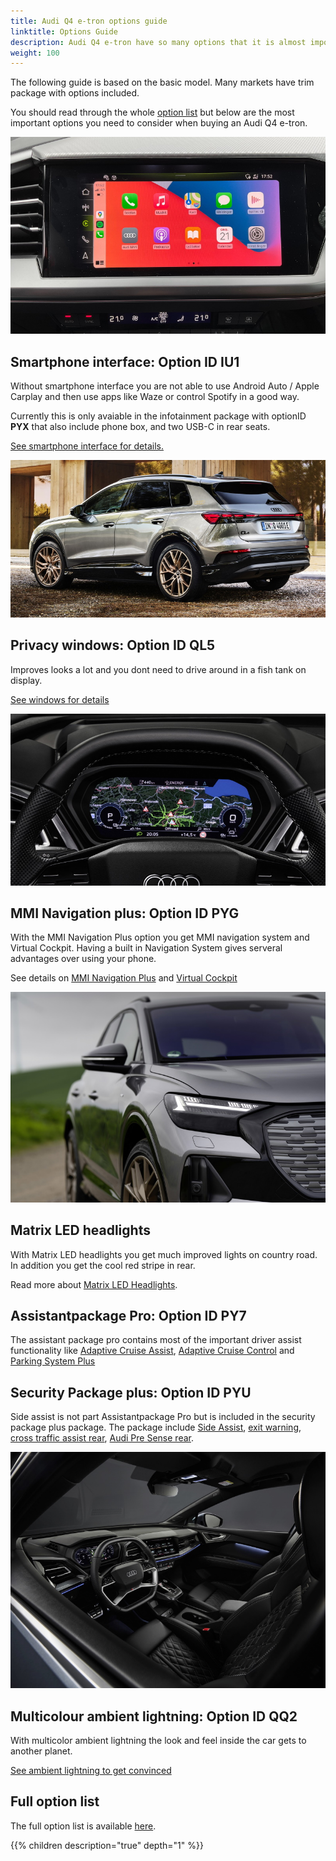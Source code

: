 ```yaml
---
title: Audi Q4 e-tron options guide
linktitle: Options Guide
description: Audi Q4 e-tron have so many options that it is almost impossible to get the overview. We try to help you select the most important options.
weight: 100
---
```


The following guide is based on the basic model. Many markets have trim package with options included.

You should read through the whole [option list](list) but below are the most important options you need to consider when buying an Audi Q4 e-tron.

![IU1](iu1.jpg)

## Smartphone interface: Option ID IU1

Without smartphone interface you are not able to use Android Auto / Apple Carplay and then use apps like Waze or control Spotify in a good way.

Currently this is only avaiable in the infotainment package with optionID **PYX** that also include phone box, and two USB-C in rear seats.

[See smartphone interface for details.](../technology/uiandoperations/smartphoneinterface/)

![QL2](ql5.jpg)

## Privacy windows: Option ID QL5

Improves looks a lot and you dont need to drive around in a fish tank on display.

[See windows for details](../exterior/windows/#privacy-glass)

![PYG](pyg.jpg)

## MMI Navigation plus: Option ID PYG

With the MMI Navigation Plus option you get MMI navigation system and Virtual Cockpit.
Having a built in Navigation System gives serveral advantages over using your phone.

See details on [MMI Navigation Plus](../technology/uiandoperations/navigation/) and
[Virtual Cockpit](../technology/uiandoperations/virtualcockpit/)

![Matrix](../technology/lights/signature1s.jpg)

## Matrix LED headlights

With Matrix LED headlights you get much improved lights on country road. In addition you get the cool red stripe in rear.

Read more about [Matrix LED Headlights](../technology/lights/#matrix-headlights).

## Assistantpackage Pro: Option ID PY7

The assistant package pro contains most of the important driver assist functionality  like [Adaptive Cruise Assist](../technology/drivingassistance/adaptivecruiseassist/), [Adaptive Cruise Control](../technology/drivingassistance/adaptivecruisecontrol/)  and [Parking System Plus](../technology/drivingassistance/parkingsystemplus/)

## Security Package plus: Option ID PYU

Side assist is not part Assistantpackage Pro but is included in the security package plus package. The package include [Side Assist](../technology/drivingassistance/sideassist/), [exit warning](../technology/drivingassistance/exitwarning/), [cross traffic assist rear](../technology/drivingassistance/crosstrafficassistrear/), [Audi Pre Sense rear](../technology/drivingassistance/presenserear/).

![QQ2](qq2.jpg)

## Multicolour ambient lightning: Option ID QQ2

With multicolor ambient lightning the look and feel inside the car gets to another planet.

[See ambient lightning to get convinced](../interior/interiorlights/)

## Full option list

The full option list is available [here](list).

{{% children description="true" depth="1" %}}
